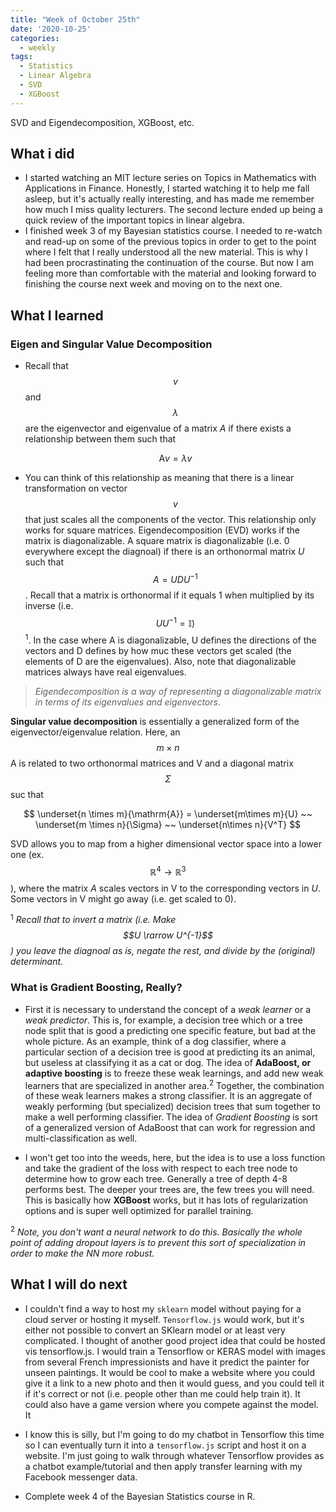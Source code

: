 ```yaml
---
title: "Week of October 25th"
date: '2020-10-25'
categories:
  - weekly
tags:
  - Statistics
  - Linear Algebra
  - SVD
  - XGBoost
---
```


SVD and Eigendecomposition, XGBoost, etc.

## What i did

- I started watching an MIT lecture series on Topics in Mathematics with Applications in Finance. Honestly, I started watching it to help me fall asleep, but it's actually really interesting, and has made me remember how much I miss quality lecturers. The second lecture ended up being a quick review of the important topics in linear algebra.
- I finished week 3 of my Bayesian statistics course. I needed to re-watch and read-up on some of the previous topics in order to get to the point where I felt that I really understood all the new material. This is why I had been procrastinating the continuation of the course. But now I am feeling more than comfortable with the material and looking forward to finishing the course next week and moving on to the next one.

## What I learned

### Eigen and Singular Value Decomposition

- Recall that $$v$$ and $$\lambda$$ are the eigenvector and eigenvalue of a matrix $A$ if there exists a relationship between them such that

  $$
  \mathrm{A}v = \lambda v
  $$

- You can think of this relationship as meaning that there is a linear transformation on vector $$v$$ that just scales all the components of the vector. This relationship only works for square matrices. Eigendecomposition (EVD) works if the matrix is diagonalizable. A square matrix is diagonalizable (i.e. 0 everywhere except the diagnoal) if there is an orthonormal matrix $U$ such that $$A = U D U^{-1}$$. Recall that a matrix is orthonormal if it equals 1 when multiplied by its inverse (i.e. $$UU^{-1} = \mathbb{I})$$ <sup>1</sup>. In the case where A is diagonalizable, U defines the directions of the vectors and D defines by how muc these vectors get scaled (the elements of D are the eigenvalues). Also, note that diagonalizable matrices always have real eigenvalues.

>*Eigendecomposition is a way of representing a diagonalizable matrix in terms of its eigenvalues and eigenvectors*.

**Singular value decomposition** is essentially a generalized form of the eigenvector/eigenvalue relation. Here, an $$m \times n$$ A is related to two orthonormal matrices and V and a diagonal matrix $$\Sigma$$ suc that

$$
\underset{n \times m}{\mathrm{A}} =  \underset{m\times m}{U} ~~
\underset{m \times n}{\Sigma} ~~ \underset{n\times n}{V^T}
$$

SVD allows you to map from a higher dimensional vector space into a lower one (ex. $$\mathbb{R}^4 \rightarrow \mathbb{R}^3$$), where the matrix $A$ scales vectors in V to the corresponding vectors in $U$. Some vectors in V might go away (i.e. get scaled to 0).

<sup>1</sup> *Recall that to invert a matrix (i.e. Make $$U \rarrow U^{-1}$$) you leave the diagnoal as is, negate the rest, and divide by the (original) determinant.*

### What is Gradient Boosting, Really?

- First it is necessary to understand the concept of a *weak learner* or a *weak predictor*. This is, for example, a decision tree which or a tree node split that is good a predicting one specific feature, but bad at the whole picture. As an example, think of a dog classifier, where a particular section of a decision tree is good at predicting its an animal, but useless at classifying it as a cat or dog. The idea of **AdaBoost, or adaptive boosting** is to freeze these weak learnings, and add new weak learners that are specialized in another area.<sup>2</sup> Together, the combination of these weak learners makes a strong classifier. It is an aggregate of weakly performing (but specialized) decision trees that sum together to make a well performing classifier. The idea of *Gradient Boosting* is sort of a generalized version of AdaBoost that can work for regression and multi-classification as well.

- I won't get too into the weeds, here, but the idea is to use a loss function and take the gradient of the loss with respect to each tree node to determine how to grow each tree. Generally a tree of depth 4-8 performs best. The deeper your trees are, the few trees you will need. This is basically how **XGBoost** works, but it has lots of regularization options and is super well optimized for parallel training.

<sup>2</sup> *Note, you don't want a neural network to do this. Basically the whole point of adding dropout layers is to prevent this sort of specialization in order to make the NN more robust.*

## What I will do next

- I couldn't find a way to host my `sklearn` model without paying for a cloud server or hosting it myself. `Tensorflow.js` would work, but it's either not possible to convert an SKlearn model or at least very complicated. I thought of another good project idea that could be hosted vis tensorflow.js. I would train a Tensorflow or KERAS model with images from several French impressionists and have it predict the painter for unseen paintings. It would be cool to make a website where you could give it a link to a new photo and then it would guess, and you could tell it if it's correct or not (i.e. people other than me could help train it). It could also have a game version where you compete against the model. It

- I know this is silly, but I'm going to do my chatbot in Tensorflow this time so I can eventually turn it into a `tensorflow.js` script and host it on a website. I'm just going to walk through whatever Tensorflow provides as a chatbot example/tutorial and then apply transfer learning with my Facebook messenger data.

- Complete week 4 of the Bayesian Statistics course in R.
